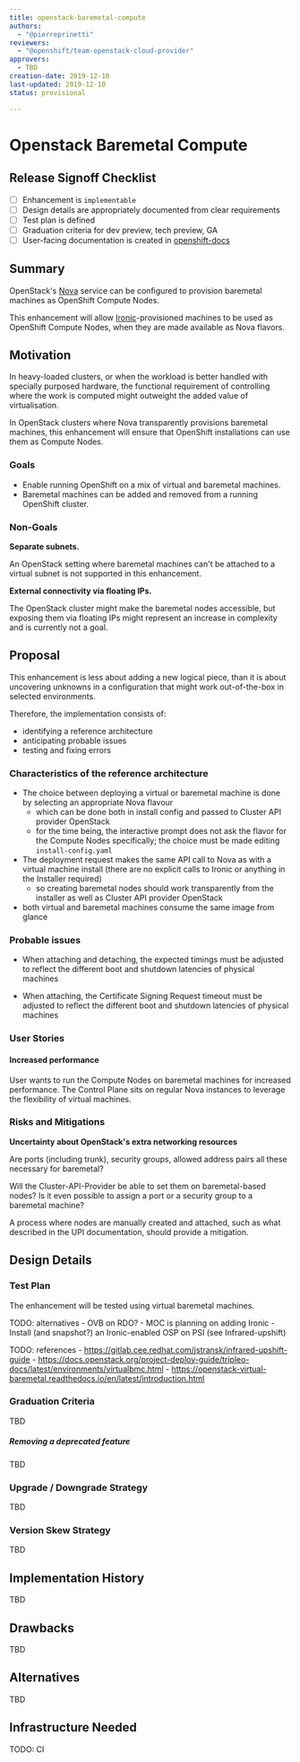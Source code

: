 ```yaml
---
title: openstack-baremetal-compute
authors:
  - "@pierreprinetti"
reviewers:
  - "@openshift/team-openstack-cloud-provider"
approvers:
  - TBD
creation-date: 2019-12-10
last-updated: 2019-12-10
status: provisional

---
```


# Openstack Baremetal Compute

## Release Signoff Checklist

- [ ] Enhancement is `implementable`
- [ ] Design details are appropriately documented from clear requirements
- [ ] Test plan is defined
- [ ] Graduation criteria for dev preview, tech preview, GA
- [ ] User-facing documentation is created in [openshift-docs](https://github.com/openshift/openshift-docs/)

## Summary

OpenStack's [Nova][openstack-nova] service can be configured to provision
baremetal machines as OpenShift Compute Nodes.

This enhancement will allow [Ironic][openstack-ironic]-provisioned machines to
be used as OpenShift Compute Nodes, when they are made available as Nova
flavors.

## Motivation

In heavy-loaded clusters, or when the workload is better handled with specially
purposed hardware, the functional requirement of controlling where the work is
computed might outweight the added value of virtualisation.

In OpenStack clusters where Nova transparently provisions baremetal machines,
this enhancement will ensure that OpenShift installations can use them as
Compute Nodes.

### Goals

* Enable running OpenShift on a mix of virtual and baremetal machines.
* Baremetal machines can be added and removed from a running OpenShift cluster.

### Non-Goals

**Separate subnets.**

An OpenStack setting where baremetal machines can't be attached to a virtual
subnet is not supported in this enhancement.

**External connectivity via floating IPs.**

The OpenStack cluster might make the baremetal nodes accessible, but exposing
them via floating IPs might represent an increase in complexity and is
currently not a goal.

## Proposal

This enhancement is less about adding a new logical piece, than it is about
uncovering unknowns in a configuration that might work out-of-the-box in
selected environments.

Therefore, the implementation consists of:
* identifying a reference architecture
* anticipating probable issues
* testing and fixing errors

### Characteristics of the reference architecture

* The choice between deploying a virtual or baremetal machine is done by selecting an appropriate Nova flavour
  * which can be done both in install config and passed to Cluster API provider OpenStack
  * for the time being, the interactive prompt does not ask the flavor for the Compute Nodes specifically; the choice must be made editing `install-config.yaml`
* The deployment request makes the same API call to Nova as with a virtual machine install (there are no explicit calls to Ironic or anything in the Installer required)
  * so creating baremetal nodes should work transparently from the installer as well as Cluster API provider OpenStack
* both virtual and baremetal machines consume the same image from glance

### Probable issues

* When attaching and detaching, the expected timings must be adjusted to
  reflect the different boot and shutdown latencies of physical machines

* When attaching, the Certificate Signing Request timeout must be adjusted to
  reflect the different boot and shutdown latencies of physical machines

### User Stories

#### Increased performance

User wants to run the Compute Nodes on baremetal machines for increased
performance. The Control Plane sits on regular Nova instances to leverage the
flexibility of virtual machines.

### Risks and Mitigations

**Uncertainty about OpenStack's extra networking resources**

Are ports (including trunk), security groups, allowed address pairs all these necessary for baremetal?

Will the Cluster-API-Provider be able to set them on baremetal-based nodes? Is it even possible to assign a port or a security group to a baremetal machine?

A process where nodes are manually created and attached, such as what described in the UPI documentation, should provide a mitigation.

## Design Details

### Test Plan

The enhancement will be tested using virtual baremetal machines.

TODO: alternatives
	- OVB on RDO?
        - MOC is planning on adding Ironic
	- Install (and snapshot?) an Ironic-enabled OSP on PSI (see Infrared-upshift)


TODO: references
        - https://gitlab.cee.redhat.com/jstransk/infrared-upshift-guide
	- https://docs.openstack.org/project-deploy-guide/tripleo-docs/latest/environments/virtualbmc.html
        - https://openstack-virtual-baremetal.readthedocs.io/en/latest/introduction.html

### Graduation Criteria

TBD

##### Removing a deprecated feature

TBD

### Upgrade / Downgrade Strategy

TBD

### Version Skew Strategy

TBD

## Implementation History

TBD

## Drawbacks

TBD

## Alternatives

TBD

## Infrastructure Needed

TODO: CI

[openstack-nova]: https://docs.openstack.org/nova "OpenStack Compute (nova)"
[openstack-ironic]: https://docs.openstack.org/ironic "OpenStack Ironic"
